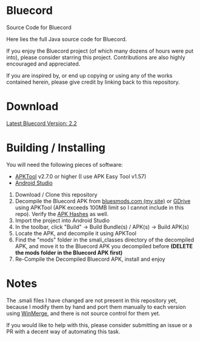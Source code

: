 # Bluecord
Source Code for Bluecord

Here lies the full Java source code for Bluecord.

If you enjoy the Bluecord project (of which many dozens of hours were put into), please consider starring this project. Contributions are also highly encouraged and appreciated.

If you are inspired by, or end up copying or using any of the works contained herein, please give credit by linking back to this repository.

# Download
[Latest Bluecord Version: 2.2](https://bluesmods.com/bluecord)

# Building / Installing
You will need the following pieces of software:
- [APKTool](https://ibotpeaches.github.io/Apktool/) v2.7.0 or higher (I use APK Easy Tool v1.57)
- [Android Studio](https://developer.android.com/studio)

1) Download / Clone this repository
2) Decompile the Bluecord APK from [bluesmods.com (my site)](https://bluesmods.com/downloads/Bluecord_2.2.apk) or [GDrive](https://drive.google.com/file/d/1vIDRUeHtAT-sb7L58iIvxtPKK05Mdo6s/view?usp=sharing) using APKTool (APK exceeds 100MB limit so I cannot include in this repo). Verify the [APK Hashes](https://github.com/bluemods/Bluecord/HASHES.md) as well.
3) Import the project into Android Studio
4) In the toolbar, click "Build" -> Build Bundle(s) / APK(s) -> Build APK(s)
5) Locate the APK, and decompile it using APKTool
6) Find the "mods" folder in the smali_classes directory of the decompiled APK, and move it to the Bluecord APK you decompiled before **(DELETE the mods folder in the Bluecord APK first)**
7) Re-Compile the Decompiled Bluecord APK, install and enjoy

# Notes
The .smali files I have changed are not present in this repository yet, because I modify them by hand and port them manually to each version using [WinMerge](https://winmerge.org/), and there is not source control for them yet.

If you would like to help with this, please consider submitting an issue or a PR with a decent way of automating this task.